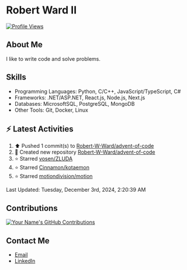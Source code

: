
# Robert Ward II

[![Profile Views](https://komarev.com/ghpvc/?username=Robert-W-Ward)](https://github.com/Robert-W-Ward)

## About Me
I like to write code and solve problems.

## Skills
- Programming Languages: Python, C/C++, JavaScript/TypeScript, C#
- Frameworks: .NET/ASP.NET, React.js, Node.js, Next.js
- Databases: MicrosoftSQL, PostgreSQL, MongoDB
- Other Tools: Git, Docker, Linux

## :zap: Latest Activities
<!--RECENT_ACTIVITY:start-->
1. ⬆️ Pushed 1 commit(s) to [Robert-W-Ward/advent-of-code](https://github.com/Robert-W-Ward/advent-of-code)
2. 📔 Created new repository [Robert-W-Ward/advent-of-code](https://github.com/Robert-W-Ward/advent-of-code)
3. ⭐ Starred [vosen/ZLUDA](https://github.com/vosen/ZLUDA)
4. ⭐ Starred [Cinnamon/kotaemon](https://github.com/Cinnamon/kotaemon)
5. ⭐ Starred [motiondivision/motion](https://github.com/motiondivision/motion)
<!--RECENT_ACTIVITY:end-->

<!--RECENT_ACTIVITY:last_update-->
Last Updated: Tuesday, December 3rd, 2024, 2:20:39 AM
<!--RECENT_ACTIVITY:last_update_end-->

<!--END_SECTIN:activity-->
## Contributions
[![Your Name's GitHub Contributions](https://github-readme-streak-stats.herokuapp.com/?user=Robert-W-Ward&theme=radical)](https://github.com/your-username)

## Contact Me
- [Email](mailto:robertwesleyward2019@gmail.com)
- [LinkedIn](https://linkedin.com/in/https://www.linkedin.com/in/robert-ward-ii/)
